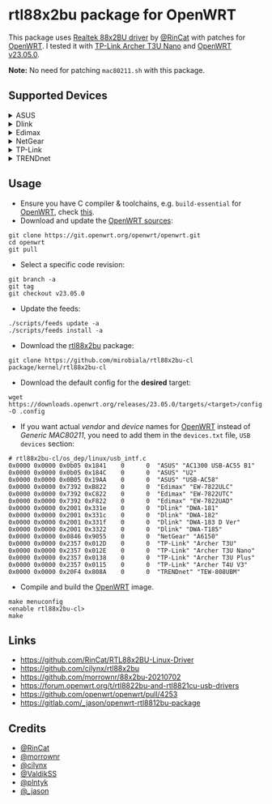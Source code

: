 # rtl88x2bu package for **OpenWRT**
This package uses [Realtek 88x2BU driver](https://github.com/RinCat/RTL88x2BU-Linux-Driver) by [@RinCat](https://github.com/RinCat) with patches for [OpenWRT](https://openwrt.org/).
I tested it with [TP-Link Archer T3U Nano](https://www.tp-link.com/us/home-networking/usb-adapter/archer-t3u-nano/) and [OpenWRT v23.05.0](https://openwrt.org/releases/23.05/notes-23.05.0).

**Note:** No need for patching `mac80211.sh` with this package.

## Supported Devices
<details>
  <summary>
    ASUS
  </summary>

* ASUS AC1300 USB-AC55 B1
* ASUS U2
* ASUS USB-AC58
</details>

<details>
  <summary>
    Dlink
  </summary>

* Dlink - DWA-181
* Dlink - DWA-182
* Dlink - DWA-183 D Version
* Dlink - DWA-T185
</details>

<details>
  <summary>
    Edimax
  </summary>

* Edimax EW-7822ULC
* Edimax EW-7822UTC
* Edimax EW-7822UAD
</details>

<details>
  <summary>
    NetGear
  </summary>

* NetGear A6150
</details>

<details>
  <summary>
    TP-Link
  </summary>

* TP-Link Archer T3U
* TP-Link Archer T3U Nano
* TP-Link Archer T3U Plus
* TP-Link Archer T4U V3
</details>

<details>
  <summary>
    TRENDnet
  </summary>

* TRENDnet TEW-808UBM
</details>

## Usage
* Ensure you have C compiler & toolchains, e.g. `build-essential` for [OpenWRT](https://openwrt.org/), check [this](https://openwrt.org/docs/guide-developer/toolchain/install-buildsystem).
* Download and update the [OpenWRT sources](https://git.openwrt.org/openwrt/openwrt.git):
```
git clone https://git.openwrt.org/openwrt/openwrt.git
cd openwrt
git pull
```
* Select a specific code revision:
```
git branch -a
git tag
git checkout v23.05.0
```
* Update the feeds:
```
./scripts/feeds update -a
./scripts/feeds install -a
```
* Download the [rtl88x2bu](https://github.com/mirobiala/rtl88x2bu-cl) package:
```
git clone https://github.com/mirobiala/rtl88x2bu-cl package/kernel/rtl88x2bu-cl
```
* Download the default config for the **desired** target:
```
wget https://downloads.openwrt.org/releases/23.05.0/targets/<target>/config.buildinfo -O .config
```
* If you want actual _vendor_ and _device_ names for [OpenWRT](https://openwrt.org/) instead of _Generic MAC80211_, you need to add them in the `devices.txt` file, `USB devices` section:
```
# rtl88x2bu-cl/os_dep/linux/usb_intf.c
0x0000 0x0000 0x0b05 0x1841    0      0  "ASUS" "AC1300 USB-AC55 B1"
0x0000 0x0000 0x0b05 0x184C    0      0  "ASUS" "U2"
0x0000 0x0000 0x0B05 0x19AA    0      0  "ASUS" "USB-AC58"
0x0000 0x0000 0x7392 0xB822    0      0  "Edimax" "EW-7822ULC"
0x0000 0x0000 0x7392 0xC822    0      0  "Edimax" "EW-7822UTC"
0x0000 0x0000 0x7392 0xF822    0      0  "Edimax" "EW-7822UAD"
0x0000 0x0000 0x2001 0x331e    0      0  "Dlink" "DWA-181"
0x0000 0x0000 0x2001 0x331c    0      0  "Dlink" "DWA-182"
0x0000 0x0000 0x2001 0x331f    0      0  "Dlink" "DWA-183 D Ver"
0x0000 0x0000 0x2001 0x3322    0      0  "Dlink" "DWA-T185"
0x0000 0x0000 0x0846 0x9055    0      0  "NetGear" "A6150"
0x0000 0x0000 0x2357 0x012D    0      0  "TP-Link" "Archer T3U"
0x0000 0x0000 0x2357 0x012E    0      0  "TP-Link" "Archer T3U Nano"
0x0000 0x0000 0x2357 0x0138    0      0  "TP-Link" "Archer T3U Plus"
0x0000 0x0000 0x2357 0x0115    0      0  "TP-Link" "Archer T4U V3"
0x0000 0x0000 0x20F4 0x808A    0      0  "TRENDnet" "TEW-808UBM"
```
* Compile and build the [OpenWRT](https://openwrt.org/) image.
```
make menuconfig
<enable rtl88x2bu-cl>
make
```

## Links
* https://github.com/RinCat/RTL88x2BU-Linux-Driver
* https://github.com/cilynx/rtl88x2bu
* https://github.com/morrownr/88x2bu-20210702
* https://forum.openwrt.org/t/rtl8822bu-and-rtl8821cu-usb-drivers
* https://github.com/openwrt/openwrt/pull/4253
* https://gitlab.com/_jason/openwrt-rtl8812bu-package


## Credits
* [@RinCat](https://github.com/RinCat)
* [@morrownr](https://github.com/morrownr)
* [@cilynx](https://github.com/cilynx)
* [@ValdikSS](https://forum.openwrt.org/u/ValdikSS)
* [@plntyk](https://github.com/plntyk)
* [@_jason](https://gitlab.com/_jason)
